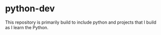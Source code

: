 # python-dev
This repository is primarily build to include python and projects that I build as I learn the Python.
